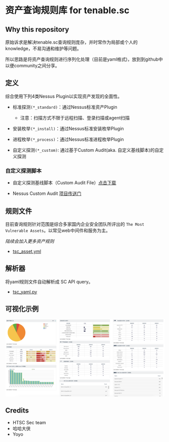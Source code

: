 # 资产查询规则库 for tenable.sc

## Why this repository

原始诉求是解决tenable.sc查询规则庞杂，并时常作为局部或个人的knowledge，不易沟通和维护等问题。

所以思路是将资产查询规则进行序列化处理（目前是yaml格式)，放到到github中以便community之间分享。

## 定义

综合使用下列4类Nessus Plugin以实现资产发现的全面性。

* 标准探测`(*_standard)`：通过Nessus标准资产Plugin

  + 注意：扫描方式不限于远程扫描、登录扫描或agent扫描

* 安装枚举`(*_install)`：通过Nessus标准安装枚举Plugin

* 进程枚举`(*_process)`：通过Nessus标准进程枚举Plugin

* 自定义探测`(*_custom)`: 通过基于Custom Audit(aka. 自定义基线脚本)的自定义探测

### 自定义探测脚本

* 自定义探测基线脚本（Custom Audit File）[点击下载]

* Nessus Custom Audit [项目传送门]


## 规则文件

目前查询规则针对范围是综合多家国内企业安全团队所评出的 `The Most Vulnerable Assets`。以常见web中间件和服务为主。

*陆续会加入更多资产规则*

* [tsc_asset.yml](tsc_asset.yml)

## 解析器

将yaml规则文件自动解析成 SC API query。

* [tsc_yaml.py](tsc_yaml.py)

## 可视化示例

<img src="visual_sample.png" />


## Credits

* HTSC Sec team
* 哈哈大侠
* Yoyo

[点击下载]:https://raw.githubusercontent.com/shawntns/ns_custom_audit/master/asset_discovery.audit
[项目传送门]:https://github.com/shawntns/ns_custom_audit